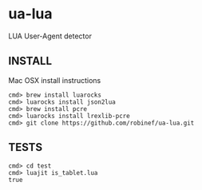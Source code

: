 ua-lua
======

LUA User-Agent detector


## INSTALL 

Mac OSX install instructions

```
cmd> brew install luarocks
cmd> luarocks install json2lua
cmd> brew install pcre
cmd> luarocks install lrexlib-pcre
cmd> git clone https://github.com/robinef/ua-lua.git
```

## TESTS

```
cmd> cd test
cmd> luajit is_tablet.lua
true
```
